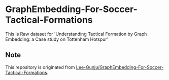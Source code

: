 # GraphEmbedding-For-Soccer-Tactical-Formations
This is Raw dataset for 'Understanding Tactical Formation by Graph Embedding: a Case study on Tottenham Hotspur'

## Note
This repository is originated from [Lee-Gunju/GraphEmbedding-For-Soccer-Tactical-Formations](https://github.com/Lee-Gunju/GraphEmbedding-For-Soccer-Tactical-Formations).
